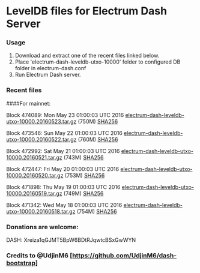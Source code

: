 # LevelDB files for Electrum Dash Server

### Usage

1. Download and extract one of the recent files linked below.
2. Place 'electrum-dash-leveldb-utxo-10000' folder to configured DB folder in electrum-dash.conf
3. Run Electrum Dash server.

### Recent files

####For mainnet:

Block 474089: Mon May 23 01:00:03 UTC 2016 [electrum-dash-leveldb-utxo-10000.20160523.tar.gz](https://transfer.sh/GRJKy/electrum-dash-leveldb-utxo-10000.20160523.tar.gz) (750M) [SHA256](https://transfer.sh/nY9du/electrum-dash-leveldb-utxo-10000.20160523.tar.gz.sha256)

Block 473546: Sun May 22 01:00:03 UTC 2016 [electrum-dash-leveldb-utxo-10000.20160522.tar.gz](https://transfer.sh/YLcQj/electrum-dash-leveldb-utxo-10000.20160522.tar.gz) (760M) [SHA256](https://transfer.sh/hIF5V/electrum-dash-leveldb-utxo-10000.20160522.tar.gz.sha256)

Block 472992: Sat May 21 01:00:03 UTC 2016 [electrum-dash-leveldb-utxo-10000.20160521.tar.gz](https://transfer.sh/96N7S/electrum-dash-leveldb-utxo-10000.20160521.tar.gz) (743M) [SHA256](https://transfer.sh/Pptxb/electrum-dash-leveldb-utxo-10000.20160521.tar.gz.sha256)

Block 472447: Fri May 20 01:00:03 UTC 2016 [electrum-dash-leveldb-utxo-10000.20160520.tar.gz](https://transfer.sh/1qjsZ/electrum-dash-leveldb-utxo-10000.20160520.tar.gz) (753M) [SHA256](https://transfer.sh/LugFs/electrum-dash-leveldb-utxo-10000.20160520.tar.gz.sha256)

Block 471898: Thu May 19 01:00:03 UTC 2016 [electrum-dash-leveldb-utxo-10000.20160519.tar.gz](https://transfer.sh/haiDd/electrum-dash-leveldb-utxo-10000.20160519.tar.gz) (749M) [SHA256](https://transfer.sh/zO0oV/electrum-dash-leveldb-utxo-10000.20160519.tar.gz.sha256)

Block 471342: Wed May 18 01:00:03 UTC 2016 [electrum-dash-leveldb-utxo-10000.20160518.tar.gz](https://transfer.sh/yYngt/electrum-dash-leveldb-utxo-10000.20160518.tar.gz) (754M) [SHA256](https://transfer.sh/vFaLQ/electrum-dash-leveldb-utxo-10000.20160518.tar.gz.sha256)

### Donations are welcome:

DASH: Xreiza1qGJMT5BpW6BDtRJqwtcBSxGwWYN

### Credits to @UdjinM6 [https://github.com/UdjinM6/dash-bootstrap]
